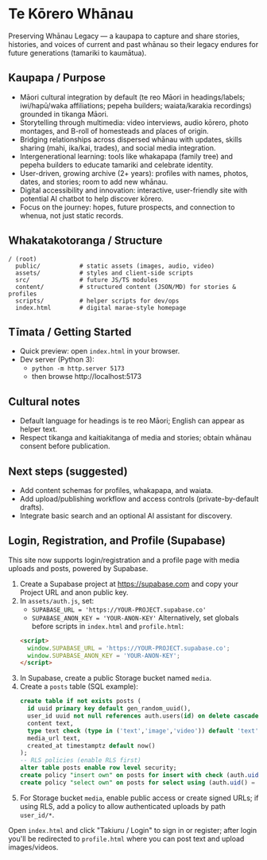 # Te Kōrero Whānau

Preserving Whānau Legacy — a kaupapa to capture and share stories, histories, and voices of current and past whānau so their legacy endures for future generations (tamariki to kaumātua).

## Kaupapa / Purpose
- Māori cultural integration by default (te reo Māori in headings/labels; iwi/hapū/waka affiliations; pepeha builders; waiata/karakia recordings) grounded in tikanga Māori.
- Storytelling through multimedia: video interviews, audio kōrero, photo montages, and B-roll of homesteads and places of origin.
- Bridging relationships across dispersed whānau with updates, skills sharing (mahi, ika/kai, trades), and social media integration.
- Intergenerational learning: tools like whakapapa (family tree) and pepeha builders to educate tamariki and celebrate identity.
- User-driven, growing archive (2+ years): profiles with names, photos, dates, and stories; room to add new whānau.
- Digital accessibility and innovation: interactive, user-friendly site with potential AI chatbot to help discover kōrero.
- Focus on the journey: hopes, future prospects, and connection to whenua, not just static records.

## Whakatakotoranga / Structure
```
/ (root)
  public/           # static assets (images, audio, video)
  assets/           # styles and client-side scripts
  src/              # future JS/TS modules
  content/          # structured content (JSON/MD) for stories & profiles
  scripts/          # helper scripts for dev/ops
  index.html        # digital marae-style homepage
```

## Tīmata / Getting Started
- Quick preview: open `index.html` in your browser.
- Dev server (Python 3):
  - `python -m http.server 5173`
  - then browse http://localhost:5173

## Cultural notes
- Default language for headings is te reo Māori; English can appear as helper text.
- Respect tikanga and kaitiakitanga of media and stories; obtain whānau consent before publication.

## Next steps (suggested)
- Add content schemas for profiles, whakapapa, and waiata.
- Add upload/publishing workflow and access controls (private-by-default drafts).
- Integrate basic search and an optional AI assistant for discovery.

## Login, Registration, and Profile (Supabase)
This site now supports login/registration and a profile page with media uploads and posts, powered by Supabase.

1) Create a Supabase project at https://supabase.com and copy your Project URL and anon public key.
2) In `assets/auth.js`, set:
   - `SUPABASE_URL = 'https://YOUR-PROJECT.supabase.co'`
   - `SUPABASE_ANON_KEY = 'YOUR-ANON-KEY'`
   Alternatively, set globals before scripts in `index.html` and `profile.html`:
   ```html
   <script>
     window.SUPABASE_URL = 'https://YOUR-PROJECT.supabase.co';
     window.SUPABASE_ANON_KEY = 'YOUR-ANON-KEY';
   </script>
   ```
3) In Supabase, create a public Storage bucket named `media`.
4) Create a `posts` table (SQL example):
   ```sql
   create table if not exists posts (
     id uuid primary key default gen_random_uuid(),
     user_id uuid not null references auth.users(id) on delete cascade,
     content text,
     type text check (type in ('text','image','video')) default 'text',
     media_url text,
     created_at timestamptz default now()
   );
   -- RLS policies (enable RLS first)
   alter table posts enable row level security;
   create policy "insert own" on posts for insert with check (auth.uid() = user_id);
   create policy "select own" on posts for select using (auth.uid() = user_id);
   ```
5) For Storage bucket `media`, enable public access or create signed URLs; if using RLS, add a policy to allow authenticated uploads by path `user_id/*`.

Open `index.html` and click "Takiuru / Login" to sign in or register; after login you'll be redirected to `profile.html` where you can post text and upload images/videos.
